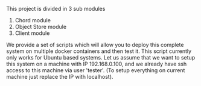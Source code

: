 This project is divided in 3 sub modules
1. Chord module
2. Object Store module
3. Client module

We provide a set of scripts which will allow you to deploy this complete system on multiple docker
containers and then test it. This script currently only works for Ubuntu based systems. 
Let us assume that we want to setup this system on a machine with IP 192.168.0.100, and we already
have ssh access to this machine via user 'tester'.
(To setup everything on current machine just replace the IP with localhost).

